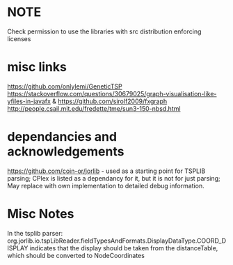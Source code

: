 # NOTE
Check permission to use the libraries with src distribution enforcing licenses

# misc links
https://github.com/onlylemi/GeneticTSP
https://stackoverflow.com/questions/30679025/graph-visualisation-like-yfiles-in-javafx & https://github.com/sirolf2009/fxgraph
http://people.csail.mit.edu/fredette/tme/sun3-150-nbsd.html
# dependancies and acknowledgements
https://github.com/coin-or/jorlib - used as a starting point for TSPLIB parsing; CPlex is listed as a dependancy for it, but it is not for just parsing; May replace with own implementation to detailed debug information.


# Misc Notes

In the tsplib parser: org.jorlib.io.tspLibReader.fieldTypesAndFormats.DisplayDataType.COORD_DISPLAY indicates that the display should be taken from the distanceTable, which should be converted to NodeCoordinates